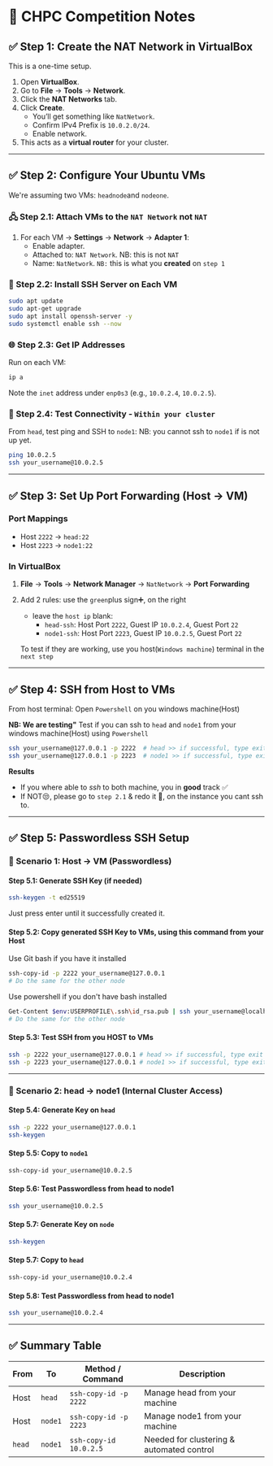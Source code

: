 
# 🧠 CHPC Competition Notes

## ✅ Step 1: Create the NAT Network in VirtualBox

This is a one-time setup.

1. Open **VirtualBox**.
2. Go to **File** → **Tools** → **Network**.
3. Click the **NAT Networks** tab.
4. Click **Create**.
   - You’ll get something like `NatNetwork`.
   - Confirm IPv4 Prefix is `10.0.2.0/24`.
   - Enable network.
5. This acts as a **virtual router** for your cluster.

---

## ✅ Step 2: Configure Your Ubuntu VMs

We're assuming two VMs: `headnode`and `nodeone`.

### 🖧 Step 2.1: Attach VMs to the `NAT Network` not `NAT`

1. For each VM → **Settings** → **Network** → **Adapter 1**:
   - Enable adapter.
   - Attached to: `NAT Network`. NB: this is not `NAT`
   - Name: `NatNetwork`. `NB:` this is what you **created** on `step 1`
   

### 🔐 Step 2.2: Install SSH Server on Each VM

```bash
sudo apt update
sudo apt-get upgrade
sudo apt install openssh-server -y
sudo systemctl enable ssh --now
```

### 🌐 Step 2.3: Get IP Addresses

Run on each VM:

```bash
ip a
```

Note the `inet` address under `enp0s3` (e.g., `10.0.2.4`, `10.0.2.5`).

### 📶 Step 2.4: Test Connectivity - `Within your cluster`

From `head`, test ping and SSH to `node1`:
NB: you cannot ssh to `node1` if is not up yet.

```bash
ping 10.0.2.5
ssh your_username@10.0.2.5
```

---

## ✅ Step 3: Set Up Port Forwarding (Host → VM)

### Port Mappings

- Host `2222` → `head:22`
- Host `2223` → `node1:22`

### In VirtualBox

1. **File** → **Tools** → **Network Manager** → `NatNetwork` → **Port Forwarding**
2. Add 2 rules: use the `green`plus sign➕, on the right
   - leave the `host ip` blank:
      - `head-ssh`: Host Port `2222`, Guest IP `10.0.2.4`, Guest Port `22`
      - `node1-ssh`: Host Port `2223`, Guest IP `10.0.2.5`, Guest Port `22`

   To test if they are working, use you host(`Windows machine`) terminal in the `next step`
---

## ✅ Step 4: SSH from Host to VMs

From host terminal: Open `Powershell` on you windows machine(Host)

**NB: We are testing"**
Test if you can ssh to `head` and `node1` from your windows machine(Host) using `Powershell`

```bash
ssh your_username@127.0.0.1 -p 2222  # head >> if successful, type exit
ssh your_username@127.0.0.1 -p 2223  # node1 >> if successful, type exit
```
**Results**
* If you where able to *ssh* to both machine, you in **good** track ✅ 
* If NOT😒, please go to `step 2.1` & redo it 🔁, on the instance you cant ssh to.
---

## ✅ Step 5: Passwordless SSH Setup

### 🔐 Scenario 1: Host → VM (Passwordless)

#### Step 5.1: Generate SSH Key (if needed)

```bash
ssh-keygen -t ed25519
```
Just press enter until it successfully created it.

#### Step 5.2: Copy generated SSH Key to VMs, using this command from your Host

Use Git bash if you have it installed
```bash
ssh-copy-id -p 2222 your_username@127.0.0.1
# Do the same for the other node
```

Use powershell if you don't have bash installed
```bash
Get-Content $env:USERPROFILE\.ssh\id_rsa.pub | ssh your_username@localhost -p 2222 "mkdir -p ~/.ssh && cat >> ~/.ssh/authorized_keys"
# Do the same for the other node
````
#### Step 5.3: Test SSH from you HOST to VMs

```bash
ssh -p 2222 your_username@127.0.0.1 # head >> if successful, type exit
ssh -p 2223 your_username@127.0.0.1 # node1 >> if successful, type exit
```

---

### 🔁 Scenario 2: head → node1 (Internal Cluster Access)

#### Step 5.4: Generate Key on `head`

```bash
ssh -p 2222 your_username@127.0.0.1
ssh-keygen
```

#### Step 5.5: Copy to `node1`

```bash
ssh-copy-id your_username@10.0.2.5
```

#### Step 5.6: Test Passwordless from head to node1

```bash
ssh your_username@10.0.2.5
```

#### Step 5.7: Generate Key on `node`

```bash
ssh-keygen
```

#### Step 5.7: Copy to `head`

```bash
ssh-copy-id your_username@10.0.2.4
```

#### Step 5.8: Test Passwordless from head to node1

```bash
ssh your_username@10.0.2.4
```

---

## ✅ Summary Table

| From       | To         | Method / Command              | Description                                                  |
|------------|------------|-------------------------------|--------------------------------------------------------------|
| Host       | `head`      | `ssh-copy-id -p 2222`         | Manage head from your machine                                 |
| Host       | `node1`      | `ssh-copy-id -p 2223`         | Manage node1 from your machine                                 |
| `head`      | `node1`      | `ssh-copy-id 10.0.2.5`        | Needed for clustering & automated control                    |
